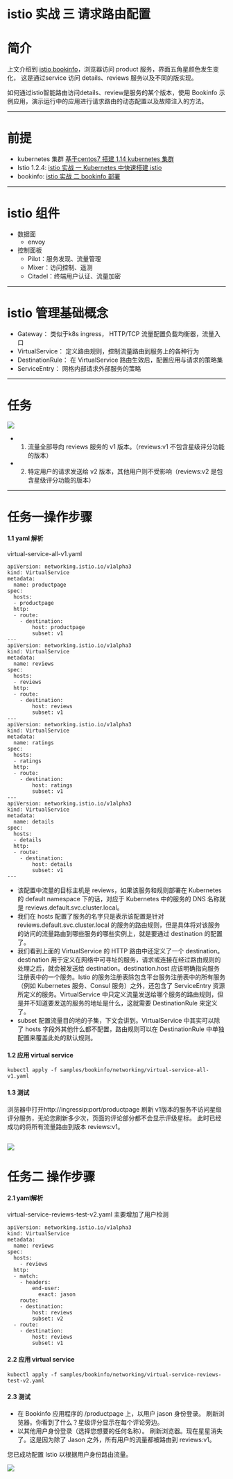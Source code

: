 # istio 实战 三 请求路由配置
# 简介
上文介绍到 [istio bookinfo](https://blog.csdn.net/weixin_41806245/article/details/99589830)，浏览器访问 product 服务，界面五角星颜色发生变化， 这是通过service 访问 details、reviews 服务以及不同的版实现。

如何通过istio智能路由访问details、review是服务的某个版本，使用 Bookinfo 示例应用，演示运行中的应用进行请求路由的动态配置以及故障注入的方法。

-------

# 前提
- kubernetes 集群  [基于centos7 搭建 1.14 kubernetes 集群](https://blog.csdn.net/weixin_41806245/article/details/89381752)
-  Istio 1.2.4: [istio 实战 一 Kubernetes 中快速搭建 istio](https://blog.csdn.net/weixin_41806245/article/details/99589663)
-  bookinfo:  [istio 实战 二 bookinfo 部署](https://blog.csdn.net/weixin_41806245/article/details/99589830)

-------

# istio 组件
- 数据面 
    - envoy
- 控制面板
    - Pilot：服务发现、流量管理
    - Mixer：访问控制、遥测
    - Citadel：终端用户认证、流量加密


-------

# istio 管理基础概念

- Gateway： 类似于k8s ingress， HTTP/TCP 流量配置负载均衡器，流量入口
- VirtualService： 定义路由规则，控制流量路由到服务上的各种行为
- DestinationRule： 在 VirtualService 路由生效后，配置应用与请求的策略集
- ServiceEntry： 网格内部请求外部服务的策略

-------

# 任务
![](https://istio.io/docs/examples/bookinfo/withistio.svg)

- 1. 流量全部导向 reviews 服务的 v1 版本。（reviews:v1 不包含星级评分功能的版本）
- 2. 特定用户的请求发送给 v2 版本，其他用户则不受影响（reviews:v2 是包含星级评分功能的版本）

-------

# 任务一操作步骤
#### 1.1 yaml 解析
virtual-service-all-v1.yaml 

```
apiVersion: networking.istio.io/v1alpha3
kind: VirtualService
metadata:
  name: productpage
spec:
  hosts:
  - productpage
  http:
  - route:
    - destination:
        host: productpage
        subset: v1
---
apiVersion: networking.istio.io/v1alpha3
kind: VirtualService
metadata:
  name: reviews
spec:
  hosts:
  - reviews
  http:
  - route:
    - destination:
        host: reviews
        subset: v1
---
apiVersion: networking.istio.io/v1alpha3
kind: VirtualService
metadata:
  name: ratings
spec:
  hosts:
  - ratings
  http:
  - route:
    - destination:
        host: ratings
        subset: v1
---
apiVersion: networking.istio.io/v1alpha3
kind: VirtualService
metadata:
  name: details
spec:
  hosts:
  - details
  http:
  - route:
    - destination:
        host: details
        subset: v1
---

```

- 该配置中流量的目标主机是 reviews，如果该服务和规则部署在 Kubernetes 的 default namespace 下的话，对应于 Kubernetes 中的服务的 DNS 名称就是 reviews.default.svc.cluster.local。
- 我们在 hosts 配置了服务的名字只是表示该配置是针对 reviews.default.svc.cluster.local 的服务的路由规则，但是具体将对该服务的访问的流量路由到哪些服务的哪些实例上，就是要通过 destination 的配置了。
- 我们看到上面的 VirtualService 的 HTTP 路由中还定义了一个 destination。destination 用于定义在网络中可寻址的服务，请求或连接在经过路由规则的处理之后，就会被发送给 destination。destination.host 应该明确指向服务注册表中的一个服务。Istio 的服务注册表除包含平台服务注册表中的所有服务（例如 Kubernetes 服务、Consul 服务）之外，还包含了 ServiceEntry 资源所定义的服务。VirtualService 中只定义流量发送给哪个服务的路由规则，但是并不知道要发送的服务的地址是什么，这就需要 DestinationRule 来定义了。
- subset 配置流量目的地的子集，下文会讲到。VirtualService 中其实可以除了 hosts 字段外其他什么都不配置，路由规则可以在 DestinationRule 中单独配置来覆盖此处的默认规则。
#### 1.2 应用 virtual service

```
kubectl apply -f samples/bookinfo/networking/virtual-service-all-v1.yaml
```

#### 1.3 测试
浏览器中打开http://ingressip:port/productpage 刷新
v1版本的服务不访问星级评分服务，无论您刷新多少次，页面的评论部分都不会显示评级星标。
此时已经成功的将所有流量路由到版本 reviews:v1。

![](https://github.com/xiliangMa/mscloud/blob/master/images/istio/istio-vsa-v1.png)
-------

# 任务二 操作步骤
#### 2.1 yaml解析
virtual-service-reviews-test-v2.yaml 主要增加了用户检测
```
apiVersion: networking.istio.io/v1alpha3
kind: VirtualService
metadata:
  name: reviews
spec:
  hosts:
    - reviews
  http:
  - match:
    - headers:
        end-user:
          exact: jason
    route:
    - destination:
        host: reviews
        subset: v2
  - route:
    - destination:
        host: reviews
        subset: v1
```

#### 2.2 应用 virtual service

```
kubectl apply -f samples/bookinfo/networking/virtual-service-reviews-test-v2.yaml
```


#### 2.3 测试
- 在 Bookinfo 应用程序的 /productpage 上，以用户 jason 身份登录。
刷新浏览器。你看到了什么？星级评分显示在每个评论旁边。
- 以其他用户身份登录（选择您想要的任何名称）。
刷新浏览器。现在星星消失了。这是因为除了 Jason 之外，所有用户的流量都被路由到 reviews:v1。


您已成功配置 Istio 以根据用户身份路由流量。

![](https://github.com/xiliangMa/mscloud/blob/master/images/istio/istio-vsrt-v2.png)